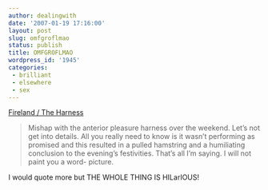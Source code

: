 ```yaml
---
author: dealingwith
date: '2007-01-19 17:16:00'
layout: post
slug: omfgroflmao
status: publish
title: OMFGROFLMAO
wordpress_id: '1945'
categories:
 - brilliant
 - elsewhere
 - sex
---
```


[Fireland / The Harness][1]

> Mishap with the anterior pleasure harness over the weekend. Let’s not get
into details. All you really need to know is it wasn’t performing as promised
and this resulted in a pulled hamstring and a humiliating conclusion to the
evening’s festivities. That’s all I’m saying. I will not paint you a word-
picture.

I would quote more but THE WHOLE THING IS HILarIOUS!

   [1]: http://www.fireland.com/07/harness.html

